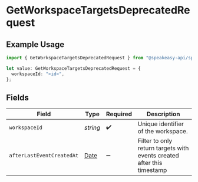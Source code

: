 # GetWorkspaceTargetsDeprecatedRequest

## Example Usage

```typescript
import { GetWorkspaceTargetsDeprecatedRequest } from "@speakeasy-api/speakeasy-client-sdk-typescript/sdk/models/operations";

let value: GetWorkspaceTargetsDeprecatedRequest = {
  workspaceId: "<id>",
};
```

## Fields

| Field                                                                                         | Type                                                                                          | Required                                                                                      | Description                                                                                   |
| --------------------------------------------------------------------------------------------- | --------------------------------------------------------------------------------------------- | --------------------------------------------------------------------------------------------- | --------------------------------------------------------------------------------------------- |
| `workspaceId`                                                                                 | *string*                                                                                      | :heavy_check_mark:                                                                            | Unique identifier of the workspace.                                                           |
| `afterLastEventCreatedAt`                                                                     | [Date](https://developer.mozilla.org/en-US/docs/Web/JavaScript/Reference/Global_Objects/Date) | :heavy_minus_sign:                                                                            | Filter to only return targets with events created after this timestamp                        |